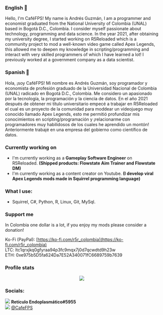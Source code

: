 ### English 👋
Hello, I'm CaféFPS! My name is Andrés Guzmán, I am a programmer and economist graduated from the National University of Colombia (UNAL) based in Bogotá D.C., Colombia. I consider myself passionate about technology, programming and data science. In the year 2021, after obtaining my university degree, I started working on R5Reloaded which is a community project to mod a well-known video game called Apex Legends, this allowed me to deepen my knowledge in scripting/programming and interact with very skilled programmers of which I have learned a lot! I previously worked at a government company as a data scientist.

### Spanish 👋
Hola, ¡soy CaféFPS! Mi nombre es Andrés Guzmán, soy programador y economista de profesión graduado de la Universidad Nacional de Colombia (UNAL) radicado en Bogotá D.C., Colombia. Me considero un apasionado por la tecnología, la programación y la ciencia de datos. En el año 2021 después de obtener mi título universitario empecé a trabajar en R5Reloaded el cual es un proyecto de la comunidad para moddear un videojuego muy conocido llamado Apex Legends, esto me permitió profundizar mis conocimientos en scripting/programación y ¡relacionarme con programadores muy habilidosos de los cuales he aprendido un montón! Anteriormente trabajé en una empresa del gobierno como científico de datos.

### Currently working on
- I'm currently working as a **Gameplay Software Engineer** on R5Reloaded. **(Shipped products: Flowstate Aim Trainer and Flowstate DM)**
- I'm currently working as a content creator on Youtube. **(I develop viral Apex Legends mods made in Squirrel programming language)**

### What I use:
- Squirrel, C#, Python, R, Linux, Git, MySql.

### Support me
 In Colombia one dollar is a lot, if you enjoy my mods please consider a donation!

Ko-Fi (PayPal): [https://ko-fi.com/r5r_colombia](https://ko-fi.com/r5r_colombia)  
LTC: ltc1qrxjkq0gfyraa94p3fc9mqx7j0d7qcwdtd9h23w  
ETH: 0xe975b5D5fa624Da7E52A340071fC6689759b7639  

### Profile stats
<p align="center">
  <img src="https://img.shields.io/github/downloads/ColombianGuy/r5_flowstate/total?label=Flowstate%20downloads&style=for-the-badge">
</p>

### Socials:
<img src="https://img.shields.io/badge/Discord-%235865F2.svg?style=for-the-badge&logo=discord&logoColor=white"> **Retículo Endoplasmático#5955**  
<img src="https://img.shields.io/badge/Twitter-%231DA1F2.svg?style=for-the-badge&logo=Twitter&logoColor=white"> [@CafeFPS](https://www.twitter.com/CafeFPS)  

